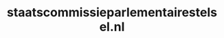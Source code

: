 ---
layout: post
title:  "staatscommissieparlementairestelsel.nl"
internal_url:  "/dutchgov/staatscommissieparlementairestelsel.nl.html"
categories: dutchgov
---